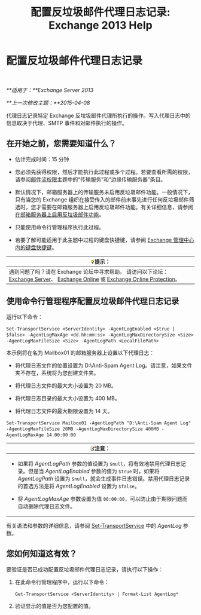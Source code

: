 ﻿---
title: '配置反垃圾邮件代理日志记录: Exchange 2013 Help'
TOCTitle: 配置反垃圾邮件代理日志记录
ms:assetid: df157ca3-ad8e-4302-acbc-5fbb8570c21d
ms:mtpsurl: https://technet.microsoft.com/zh-cn/library/Bb691337(v=EXCHG.150)
ms:contentKeyID: 50491796
ms.date: 01/11/2018
mtps_version: v=EXCHG.150
ms.translationtype: HT
---

# 配置反垃圾邮件代理日志记录

 

_**适用于：**Exchange Server 2013_

_**上一次修改主题：**2015-04-08_

代理日志记录特定 Exchange 反垃圾邮件代理所执行的操作。写入代理日志中的信息取决于代理、SMTP 事件和对邮件执行的操作。

## 在开始之前，您需要知道什么？

  - 估计完成时间：15 分钟

  - 您必须先获得权限，然后才能执行此过程或多个过程。若要查看所需的权限，请参阅[邮件流权限](mail-flow-permissions-exchange-2013-help.md)主题中的“传输服务”和“边缘传输服务器”条目。

  - 默认情况下，邮箱服务器上的传输服务未启用反垃圾邮件功能。一般情况下，只有当您的 Exchange 组织在接受传入的邮件前未事先进行任何反垃圾邮件筛选时，您才需要在邮箱服务器上启用反垃圾邮件功能。有关详细信息，请参阅[在邮箱服务器上启用反垃圾邮件功能](enable-anti-spam-functionality-on-mailbox-servers-exchange-2013-help.md)。

  - 只能使用命令行管理程序执行此过程。

  - 若要了解可能适用于此主题中过程的键盘快捷键，请参阅 [Exchange 管理中心内的键盘快捷键](keyboard-shortcuts-in-the-exchange-admin-center-exchange-online-protection-help.md)。

<table>
<thead>
<tr class="header">
<th><img src="images/Bb124558.tip(EXCHG.150).gif" title="提示" alt="提示" />提示：</th>
</tr>
</thead>
<tbody>
<tr class="odd">
<td>遇到问题了吗？请在 Exchange 论坛中寻求帮助。 请访问以下论坛：<a href="https://go.microsoft.com/fwlink/p/?linkid=60612">Exchange Server</a>、 <a href="https://go.microsoft.com/fwlink/p/?linkid=267542">Exchange Online</a> 或 <a href="https://go.microsoft.com/fwlink/p/?linkid=285351">Exchange Online Protection</a>。</td>
</tr>
</tbody>
</table>


## 使用命令行管理程序配置反垃圾邮件代理日志记录

运行以下命令：

    Set-TransportService <ServerIdentity> -AgentLogEnabled <$true | $false> -AgentLogMaxAge <dd.hh:mm:ss> -AgentLogMaxDirectorySize <Size> -AgentLogMaxFileSize <Size> -AgentLogPath <LocalFilePath>

本示例将在名为 Mailbox01 的邮箱服务器上设置以下代理日志：

  -  
    将代理日志文件的位置设置为 D:\\Anti-Spam Agent Log。请注意，如果文件夹不存在，系统将为您创建文件夹。

  -  
    将代理日志文件的最大大小设置为 20 MB。

  -  
    将代理日志目录的最大大小设置为 400 MB。

  -  
    将代理日志文件的最大期限设置为 14 天。

<!-- end list -->

    Set-TransportService Mailbox01 -AgentLogPath "D:\Anti-Spam Agent Log" -AgentLogMaxFileSize 20MB -AgentLogMaxDirectorySize 400MB -AgentLogMaxAge 14.00:00:00

<table>
<colgroup>
<col style="width: 100%" />
</colgroup>
<thead>
<tr class="header">
<th><img src="images/Bb124558.note(EXCHG.150).gif" title="注意" alt="注意" />注意：</th>
</tr>
</thead>
<tbody>
<tr class="odd">
<td><ul>
<li><p>如果将 <em>AgentLogPath</em> 参数的值设置为 <code>$null</code>，将有效地禁用代理日志记录。但是当 <em>AgentLogEnabled</em> 参数的值为 <code>$true</code> 时，如果将 <em>AgentLogPath</em> 设置为 <code>$null</code>，就会生成事件日志错误。禁用代理日志记录的首选方法是将 <em>AgentLogEnabled</em> 设置为 <code>$false</code>。</p></li>
<li><p>将 <em>AgentLogMaxAge</em> 参数设置为值 <code>00:00:00</code>，可以防止由于期限问题而自动删除代理日志文件。</p></li>
</ul></td>
</tr>
</tbody>
</table>


有关语法和参数的详细信息，请参阅 [Set-TransportService](https://technet.microsoft.com/zh-cn/library/jj215682\(v=exchg.150\)) 中的 *AgentLog* 参数。

## 您如何知道这有效？

要验证是否已成功配置反垃圾邮件代理日志记录，请执行以下操作：

1.  在此命令行管理程序中，运行以下命令：
    
        Get-TransportService <ServerIdentity> | Format-List AgentLog*

2.  验证显示的值是否为您配置的值。

